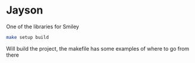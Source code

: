 # Jayson
One of the libraries for Smiley

```sh
make setup build
```
Will build the project, the makefile has some examples of where to go from there
